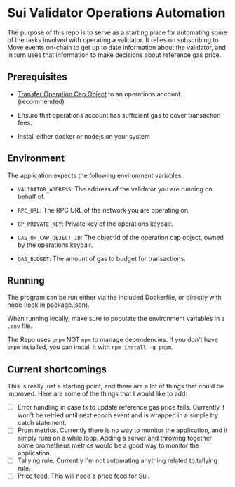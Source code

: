# Sui Validator Operations Automation

The purpose of this repo is to serve as a starting place for automating some of the tasks involved with operating a validator. It relies on subscribing to Move events on-chain to get up to date information about the validator, and in turn uses that information to make decisions about reference gas price.

## Prerequisites

- [Transfer Operation Cap Object](https://github.com/MystenLabs/sui/blob/main/nre/sui_for_node_operators.md#operation-cap) to an operations account. (recommended)

- Ensure that operations account has sufficient gas to cover transaction fees.

- Install either docker or nodejs on your system

## Environment

The application expects the following environment variables:

- `VALIDATOR_ADDRESS`: The address of the validator you are running on behalf of.

- `RPC_URL`: The RPC URL of the network you are operating on.

- `OP_PRIVATE_KEY`: Private key of the operations keypair.

- `GAS_OP_CAP_OBJECT_ID`: The objectId of the operation cap object, owned by the operations keypair.

- `GAS_BUDGET`: The amount of gas to budget for transactions.

## Running

The program can be run either via the included Dockerfile, or directly with node (look in package.json).

When running locally, make sure to populate the environment variables in a `.env` file.

The Repo uses `pnpm` NOT `npm` to manage dependencies. If you don't have `pnpm` installed, you can install it with `npm install -g pnpm`.

## Current shortcomings

This is really just a starting point, and there are a lot of things that could be improved. Here are some of the things that I would like to add:

- [ ] Error handling in case tx to update reference gas price fails. Currently it won't be retried until next epoch event and is wrapped in a simple try catch statement.
- [ ] Prom metrics. Currently there is no way to monitor the application, and it simply runs on a while loop. Adding a server and throwing together some prometheus metrics would be a good way to monitor the application.
- [ ] Tallying rule. Currently I'm not automating anything related to tallying rule.
- [ ] Price feed. This will need a price feed for Sui.
